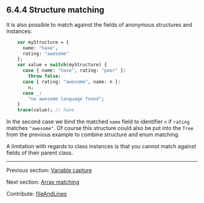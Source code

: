 ## 6.4.4 Structure matching

It is also possible to match against the fields of anonymous structures and instances:

```haxe
    var myStructure = {
      name: "haxe",
      rating: "awesome"
    };
    var value = switch(myStructure) {
      case { name: "haxe", rating: "poor" }:
        throw false;
      case { rating: "awesome", name: n }:
        n;
      case _:
        "no awesome language found";
    }
    trace(value); // haxe
```

In the second case we bind the matched `name` field to identifier `n` if `rating` matches `"awesome"`. Of course this structure could also be put into the `Tree` from the previous example to combine structure and enum matching.

A limitation with regards to class instances is that you cannot match against fields of their parent class.

---

Previous section: [Variable capture](lf-pattern-matching-variable-capture.md)

Next section: [Array matching](lf-pattern-matching-array.md)

Contribute: [fileAndLines](https://github.com/HaxeFoundation/HaxeManual/blob/master/06-language-features.tex#L171-171)